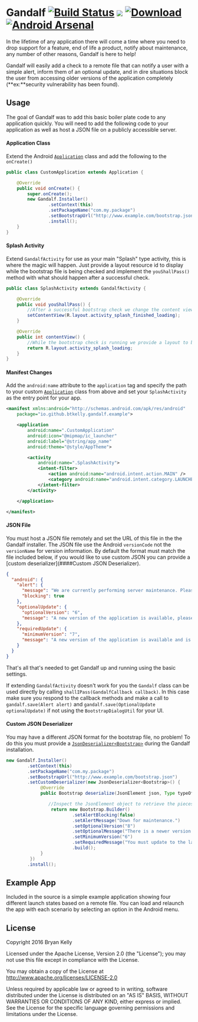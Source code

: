 # Gandalf [![Build Status](https://travis-ci.org/btkelly/gandalf.svg?branch=master)](https://travis-ci.org/btkelly/gandalf) <a href="http://www.detroitlabs.com/"><img src="https://img.shields.io/badge/Sponsor-Detroit%20Labs-000000.svg" /></a> [ ![Download](https://api.bintray.com/packages/btkelly/maven/gandalf/images/download.svg) ](https://bintray.com/btkelly/maven/gandalf/_latestVersion) [![Android Arsenal](https://img.shields.io/badge/Android%20Arsenal-Gandalf-green.svg?style=true)](https://android-arsenal.com/details/1/3127)

In the lifetime of any application there will come a time where you need to drop support for a feature, end of life a product, notify about maintenance, any number of other reasons, Gandalf is here to help!

Gandalf will easily add a check to a remote file that can notify a user with a simple alert, inform them of an optional update, and in dire situations block the user from accessing older versions of the application completely (**ex:**security vulnerability has been found).

## Usage

The goal of Gandalf was to add this basic boiler plate code to any application quickly. You will need to add the following code to your application as well as host a JSON file on a publicly accessible server.

#### Application Class

Extend the Android [`Application`](http://developer.android.com/reference/android/app/Application.html) class and add the following to the `onCreate()`

```java
public class CustomApplication extends Application {

    @Override
    public void onCreate() {
        super.onCreate();
        new Gandalf.Installer()
                .setContext(this)
                .setPackageName("com.my.package")
                .setBootstrapUrl("http://www.example.com/bootstrap.json")
                .install();
    }
}
```

#### Splash Activity

Extend `GandalfActivity` for use as your main "Splash" type activity, this is where the magic will happen. Just provide a layout resource id to display while the bootstrap file is being checked and implement the `youShallPass()` method with what should happen after a successful check.

```java
public class SplashActivity extends GandalfActivity {

    @Override
    public void youShallPass() {
        //After a successful bootstrap check we change the content view, you may also load a new activity or do whatever logic you want after the check is complete.
        setContentView(R.layout.activity_splash_finished_loading);
    }

    @Override
    public int contentView() {
        //While the bootstrap check is running we provide a layout to be displayed
        return R.layout.activity_splash_loading;
    }
}
```

#### Manifest Changes

Add the `android:name` attribute to the `application` tag and specify the path to your custom [`Application`](http://developer.android.com/reference/android/app/Application.html) class from above and set your `SplashActivity` as the entry point for your app. 

```xml
<manifest xmlns:android="http://schemas.android.com/apk/res/android"
    package="io.github.btkelly.gandalf.example">

    <application
        android:name=".CustomApplication"
        android:icon="@mipmap/ic_launcher"
        android:label="@string/app_name"
        android:theme="@style/AppTheme">

        <activity
            android:name=".SplashActivity">
            <intent-filter>
                <action android:name="android.intent.action.MAIN" />
                <category android:name="android.intent.category.LAUNCHER" />
            </intent-filter>
        </activity>

    </application>

</manifest>
```

#### JSON File

You must host a JSON file remotely and set the URL of this file in the the Gandalf installer. The JSON file use the Android `versionCode` not the `versionName` for version information. By default the format must match the file included below, if you would like to use custom JSON you can provide a [custom deserializer](####Custom JSON Deserializer).

```json
{
  "android": {
    "alert": {
      "message": "We are currently performing server maintenance. Please try again later.",
      "blocking": true
    },
    "optionalUpdate": {
      "optionalVersion": "6",
      "message": "A new version of the application is available, please click below to update to the latest version."
    },
    "requiredUpdate": {
      "minimumVersion": "7",
      "message": "A new version of the application is available and is required to continue, please click below to update to the latest version."
    }
  }
}
```


That's all that's needed to get Gandalf up and running using the basic settings.
 
If extending `GandalfActivity` doesn't work for you the `Gandalf` class can be used directly by calling `shallIPass(GandalfCallback callback)`. In this case make sure you respond to the callback methods and make a call to `gandalf.save(Alert alert)` and `gandalf.save(OptionalUpdate optionalUpdate)` if not using the `BootstrapDialogUtil` for your UI.

#### Custom JSON Deserializer

You may have a different JSON format for the bootstrap file, no problem! To do this you must provide a [`JsonDeserializer<Bootstrap>`](https://google-gson.googlecode.com/svn/trunk/gson/docs/javadocs/com/google/gson/JsonDeserializer.html) during the Gandalf installation.

```java
new Gandalf.Installer()
        .setContext(this)
        .setPackageName("com.my.package")
        .setBootstrapUrl("http://www.example.com/bootstrap.json")                
        .setCustomDeserializer(new JsonDeserializer<Bootstrap>() {
             @Override
             public Bootstrap deserialize(JsonElement json, Type typeOfT, JsonDeserializationContext context) throws JsonParseException {

                //Inspect the JsonElement object to retrieve the pieces of the Bootstrap file and return using the builder like below
                 return new Bootstrap.Builder()
                         .setAlertBlocking(false)
                         .setAlertMessage("Down for maintenance.")
                         .setOptionalVersion("8")
                         .setOptionalMessage("There is a newer version of the app, please update below.")
                         .setMinimumVersion("6")
                         .setRequiredMessage("You must update to the latest version of the app.")
                         .build();
             }
         })
        .install();
```

## Example App

Included in the source is a simple example application showing four different launch states based on a remote file. You can load and relaunch the app with each scenario by selecting an option in the Android menu.

## License

Copyright 2016 Bryan Kelly

Licensed under the Apache License, Version 2.0 (the "License"); you may not
use this file except in compliance with the License.

You may obtain a copy of the License at
http://www.apache.org/licenses/LICENSE-2.0

Unless required by applicable law or agreed to in writing, software
distributed under the License is distributed on an "AS IS" BASIS, WITHOUT
WARRANTIES OR CONDITIONS OF ANY KIND, either express or implied. See the
License for the specific language governing permissions and limitations
under the License.
